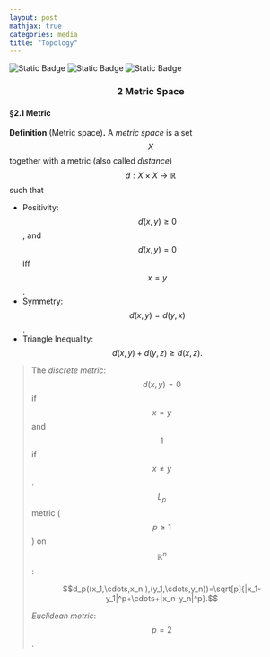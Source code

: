 ```yaml
---
layout: post
mathjax: true
categories: media
title: "Topology"
---
```


![Static Badge](https://img.shields.io/badge/Category-Notes-blue) ![Static Badge](https://img.shields.io/badge/Subject-Mathematics-forestgreen) ![Static Badge](https://img.shields.io/badge/In_progress-orange) 

### <center>2  Metric Space</center>
#### §2.1 Metric
**Definition** (Metric space)**.** A *metric space* is a set $$X$$ together with a metric (also called *distance*) $$d:X\times X\to\mathbb{R}$$ such that
* Positivity: $$d(x,y)\geq 0$$, and $$d(x,y)=0$$ iff $$x=y$$.
* Symmetry: $$d(x,y)=d(y,x)$$.
* Triangle Inequality: $$d(x,y)+d(y,z)\geq d(x,z).$$

> The *discrete metric*: $$ d(x,y)=0$$ if $$x=y$$ and $$1$$ if $$x\neq y$$.    
> $$L_p$$ metric ($$p\geq 1$$) on $$\mathbb{R}^n$$: 
>
>$$d_p((x_1,\cdots,x_n ),(y_1,\cdots,y_n))=\sqrt[p]{|x_1-y_1|^p+\cdots+|x_n-y_n|^p}.$$
>
> *Euclidean metric*: $$p=2$$.